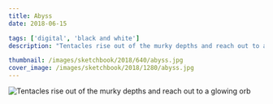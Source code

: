 ```yaml
---
title: Abyss
date: 2018-06-15

tags: ['digital', 'black and white']
description: "Tentacles rise out of the murky depths and reach out to a glowing orb."

thumbnail: /images/sketchbook/2018/640/abyss.jpg
cover_image: /images/sketchbook/2018/1280/abyss.jpg
---
```


![Tentacles rise out of the murky depths and reach out to a glowing orb](/images/sketchbook/2018/960/abyss.jpg)
